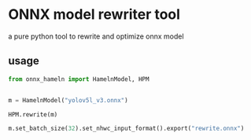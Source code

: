 # ONNX model rewriter tool


a pure python tool to rewrite and optimize onnx model


## usage

```python
from onnx_hameln import HamelnModel, HPM


m = HamelnModel("yolov5l_v3.onnx")

HPM.rewrite(m)

m.set_batch_size(32).set_nhwc_input_format().export("rewrite.onnx")


```
